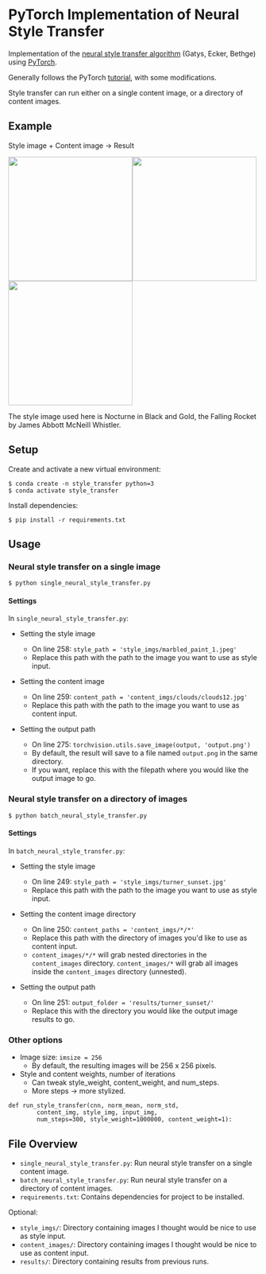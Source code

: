 # PyTorch Implementation of Neural Style Transfer

Implementation of the [neural style transfer algorithm](https://arxiv.org/abs/1508.06576) (Gatys, Ecker, Bethge) using [PyTorch](https://pytorch.org/). 

Generally follows the PyTorch [tutorial](https://pytorch.org/tutorials/advanced/neural_style_tutorial.html), with some modifications.

Style transfer can run either on a single content image, or a directory of content images.

## Example
Style image + Content image -> Result

<img src='https://i.imgur.com/a6ymELU.jpg' width='250' height='250'><img src='http://i.imgur.com/5qILgh1.jpg' width='250' height='250'><img src='https://i.imgur.com/Kr7oeVV.jpg' width='250' height='250'>

The style image used here is Nocturne in Black and Gold, the Falling Rocket by James Abbott McNeill Whistler.

## Setup
Create and activate a new virtual environment:
```
$ conda create -n style_transfer python=3
$ conda activate style_transfer
```

Install dependencies:
```
$ pip install -r requirements.txt
```

## Usage 

### Neural style transfer on a single image
`$ python single_neural_style_transfer.py`

#### Settings 
In `single_neural_style_transfer.py`: 
- Setting the style image
  - On line 258: `style_path = 'style_imgs/marbled_paint_1.jpeg'`
  - Replace this path with the path to the image you want to use as style input.

- Setting the content image
  - On line 259: `content_path = 'content_imgs/clouds/clouds12.jpg'`
  - Replace this path with the path to the image you want to use as content input.
  
- Setting the output path
  - On line 275: `torchvision.utils.save_image(output, 'output.png')`
  - By default, the result will save to a file named `output.png` in the same directory. 
  - If you want, replace this with the filepath where you would like the output image to go.

### Neural style transfer on a directory of images
`$ python batch_neural_style_transfer.py`

#### Settings 
In `batch_neural_style_transfer.py`: 
- Setting the style image 
  - On line 249: `style_path = 'style_imgs/turner_sunset.jpg'`
  - Replace this path with the path to the image you want to use as style input.
- Setting the content image directory 
  - On line 250: `content_paths = 'content_imgs/*/*'`
  - Replace this path with the directory of images you'd like to use as content input.
  - `content_images/*/*` will grab nested directories in the `content_images` directory. `content_images/*` will grab all images inside the `content_images` directory (unnested).
  
- Setting the output path
  - On line 251: `output_folder = 'results/turner_sunset/'`
  - Replace this with the directory you would like the output image results to go.


### Other options
- Image size: `imsize = 256`
  - By default, the resulting images will be 256 x 256 pixels.  
- Style and content weights, number of iterations
  - Can tweak style_weight, content_weight, and num_steps.
  - More steps -> more stylized. 
```
def run_style_transfer(cnn, norm_mean, norm_std,
        content_img, style_img, input_img,
        num_steps=300, style_weight=1000000, content_weight=1):
```

## File Overview 
- `single_neural_style_transfer.py`: Run neural style transfer on a single content image.
- `batch_neural_style_transfer.py`: Run neural style transfer on a directory of content images.
- `requirements.txt`: Contains dependencies for project to be installed.

Optional:
- `style_imgs/`: Directory containing images I thought would be nice to use as style input.
- `content_images/`: Directory containing images I thought would be nice to use as content input.
- `results/`: Directory containing results from previous runs.

